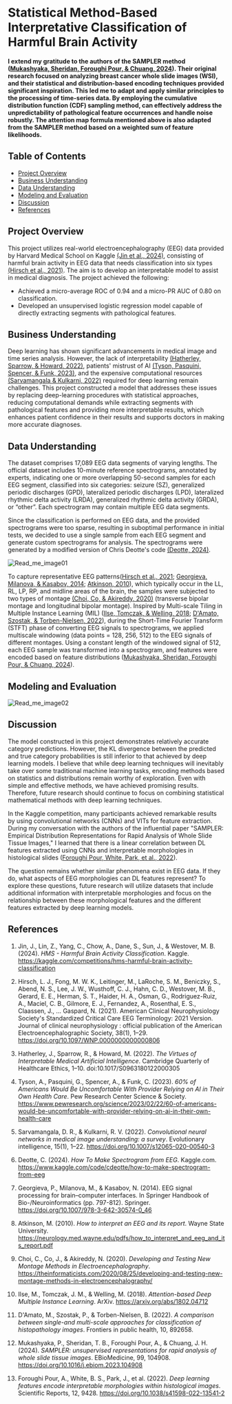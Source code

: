 # Statistical Method-Based Interpretative Classification of Harmful Brain Activity

**I extend my gratitude to the authors of the SAMPLER method ([Mukashyaka, Sheridan, Foroughi Pour, & Chuang, 2024](#ref12)). Their original research focused on analyzing breast cancer whole slide images (WSI), and their statistical and distribution-based encoding techniques provided significant inspiration. This led me to adapt and apply similar principles to the processing of time-series data. By employing the cumulative distribution function (CDF) sampling method,  can effectively address the unpredictability of pathological feature occurrences and handle noise robustly. The attention map formula mentioned above is also adapted from the SAMPLER method based on a weighted sum of feature likelihoods.**

## Table of Contents
- [Project Overview](#project-overview)
- [Business Understanding](#business-understanding)
- [Data Understanding](#data-understanding)
- [Modeling and Evaluation](#modeling-and-evaluation)
- [Discussion](#discussion)
- [References](#references)

## Project Overview
This project utilizes real-world electroencephalography (EEG) data provided by Harvard Medical School on Kaggle [(Jin et al., 2024)](#ref1), consisting of harmful brain activity in EEG data that needs classification into six types [(Hirsch et al., 2021)](#ref2). The aim is to develop an interpretable model to assist in medical diagnosis. The project achieved the following:
- Achieved a micro-average ROC of 0.94 and a micro-PR AUC of 0.80 on classification.
- Developed an unsupervised logistic regression model capable of directly extracting segments with pathological features.


## Business Understanding
Deep learning has shown significant advancements in medical image and time series analysis. However, the lack of interpretability [(Hatherley, Sparrow, & Howard, 2022)](#ref3), patients' mistrust of AI [(Tyson, Pasquini, Spencer, & Funk, 2023)](#ref4), and the expensive computational resources [(Sarvamangala & Kulkarni, 2022)](#ref5) required for deep learning remain challenges. This project constructed a model that addresses these issues by replacing deep-learning procedures with statistical approaches, reducing computational demands while extracting segments with pathological features and providing more interpretable results, which enhances patient confidence in their results and supports doctors in making more accurate diagnoses.

## Data Understanding
The dataset comprises 17,089 EEG data segments of varying lengths. The official dataset includes 10-minute reference spectrograms, annotated by experts, indicating one or more overlapping 50-second samples for each EEG segment, classified into six categories: seizure (SZ), generalized periodic discharges (GPD), lateralized periodic discharges (LPD), lateralized rhythmic delta activity (LRDA), generalized rhythmic delta activity (GRDA), or “other”. Each spectrogram may contain multiple EEG data segments.

Since the classification is performed on EEG data, and the provided spectrograms were too sparse, resulting in suboptimal performance in initial tests, we decided to use a single sample from each EEG segment and generate custom spectrograms for analysis. The spectrograms were generated by a modified version of Chris Deotte's code [(Deotte, 2024)](#ref6).

![Read_me_image01](assets/Read_me_image01.jpg)

To capture representative EEG patterns([Hirsch et al., 2021](#ref2);  [Georgieva, Milanova, & Kasabov, 2014](#ref7); [Atkinson, 2010](#ref8)), which typically occur in the LL, RL, LP, RP, and midline areas of the brain, the samples were subjected to two types of montage [(Choi, Co, & Akireddy, 2020)](#ref9) (transverse bipolar montage and longitudinal bipolar montage). Inspired by Multi-scale Tiling in Multiple Instance Learning (MIL) ([Ilse, Tomczak, & Welling, 2018](#ref10); [D'Amato, Szostak, & Torben-Nielsen, 2022](#ref11)), during the Short-Time Fourier Transform (STFT) phase of converting EEG signals to spectrograms, we applied multiscale windowing (data points = 128, 256, 512) to the EEG signals of different montages. Using a constant length of the windowed signal of 512, each EEG sample was transformed into a spectrogram, and features were encoded based on feature distributions ([Mukashyaka, Sheridan, Foroughi Pour, & Chuang, 2024](#ref12)).


## Modeling and Evaluation

![Read_me_image02](assets/Read_me_image02.jpg)

## Discussion
The model constructed in this project demonstrates relatively accurate category predictions. However, the KL divergence between the predicted and true category probabilities is still inferior to that achieved by deep learning models. I believe that while deep learning techniques will inevitably take over some traditional machine learning tasks, encoding methods based on statistics and distributions remain worthy of exploration. Even with simple and effective methods, we have achieved promising results. Therefore, future research should continue to focus on combining statistical mathematical methods with deep learning techniques.

In the Kaggle competition, many participants achieved remarkable results by using convolutional networks (CNNs) and VITs for feature extraction. During my conversation with the authors of the influential paper "SAMPLER: Empirical Distribution Representations for Rapid Analysis of Whole Slide Tissue Images," I learned that there is a linear correlation between DL features extracted using CNNs and interpretable morphologies in histological slides ([Foroughi Pour, White, Park, et al., 2022](#ref13)). 

The question remains whether similar phenomena exist in EEG data. If they do, what aspects of EEG morphologies can DL features represent? To explore these questions, future research will utilize datasets that include additional information with interpretable morphologies and focus on the relationship between these morphological features and the different features extracted by deep learning models.

## References

1. <a name="ref1"></a> Jin, J., Lin, Z., Yang, C., Chow, A., Dane, S., Sun, J., & Westover, M. B. (2024). *HMS - Harmful Brain Activity Classification*. Kaggle. https://kaggle.com/competitions/hms-harmful-brain-activity-classification

2. <a name="ref2"></a>Hirsch, L. J., Fong, M. W. K., Leitinger, M., LaRoche, S. M., Beniczky, S., Abend, N. S., Lee, J. W., Wusthoff, C. J., Hahn, C. D., Westover, M. B., Gerard, E. E., Herman, S. T., Haider, H. A., Osman, G., Rodriguez-Ruiz, A., Maciel, C. B., Gilmore, E. J., Fernandez, A., Rosenthal, E. S., Claassen, J., … Gaspard, N. (2021). American Clinical Neurophysiology Society's Standardized Critical Care EEG Terminology: 2021 Version. Journal of clinical neurophysiology : official publication of the American Electroencephalographic Society, 38(1), 1–29. https://doi.org/10.1097/WNP.0000000000000806

3. <a name="ref3"></a>Hatherley, J., Sparrow, R., & Howard, M. (2022). *The Virtues of Interpretable Medical Artificial Intelligence*. Cambridge Quarterly of Healthcare Ethics, 1–10. doi:10.1017/S0963180122000305

4. <a name="ref4"></a>Tyson, A., Pasquini, G., Spencer, A., & Funk, C. (2023). *60% of Americans Would Be Uncomfortable With Provider Relying on AI in Their Own Health Care*. Pew Research Center Science & Society. https://www.pewresearch.org/science/2023/02/22/60-of-americans-would-be-uncomfortable-with-provider-relying-on-ai-in-their-own-health-care

5. <a name="ref5"></a>Sarvamangala, D. R., & Kulkarni, R. V. (2022). *Convolutional neural networks in medical image understanding: a survey*. Evolutionary intelligence, 15(1), 1–22. https://doi.org/10.1007/s12065-020-00540-3

6. <a name="ref6"></a> Deotte, C. (2024). *How To Make Spectrogram from EEG*. Kaggle.com. https://www.kaggle.com/code/cdeotte/how-to-make-spectrogram-from-eeg

7. <a name="ref7"></a>Georgieva, P., Milanova, M., & Kasabov, N. (2014). EEG signal processing for brain–computer interfaces. In Springer Handbook of Bio-/Neuroinformatics (pp. 797-812). Springer. https://doi.org/10.1007/978-3-642-30574-0_46

8. <a name="ref8"></a>Atkinson, M. (2010). *How to interpret an EEG and its report*. Wayne State University. https://neurology.med.wayne.edu/pdfs/how_to_interpret_and_eeg_and_its_report.pdf

9. Choi, C., Co, J., & Akireddy, N. (2020). *Developing and Testing New Montage Methods in Electroencephalography*. https://theinformaticists.com/2020/08/25/developing-and-testing-new-montage-methods-in-electroencephalography/

10. <a name="ref10"></a>Ilse, M., Tomczak, J. M., & Welling, M. (2018). *Attention-based Deep Multiple Instance Learning*. ArXiv. https://arxiv.org/abs/1802.04712

11. <a name="ref11"></a>D'Amato, M., Szostak, P., & Torben-Nielsen, B. (2022). *A comparison between single-and multi-scale approaches for classification of histopathology images*. Frontiers in public health, 10, 892658.

12. <a name="ref12"></a>Mukashyaka, P., Sheridan, T. B., Foroughi Pour, A., & Chuang, J. H. (2024). *SAMPLER: unsupervised representations for rapid analysis of whole slide tissue images*. EBioMedicine, 99, 104908. https://doi.org/10.1016/j.ebiom.2023.104908 

13. <a name="ref13"></a>Foroughi Pour, A., White, B. S., Park, J., et al. (2022). *Deep learning features encode interpretable morphologies within histological images*. Scientific Reports, 12, 9428. https://doi.org/10.1038/s41598-022-13541-2
